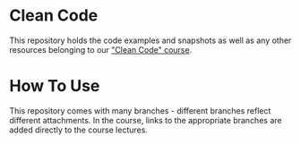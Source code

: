 # Clean Code

This repository holds the code examples and snapshots as well as any other resources belonging to our ["Clean Code" course](https://acad.link/clean-code).

# How To Use

This repository comes with many branches - different branches reflect different attachments. In the course, links to the appropriate branches are added directly to the course lectures.